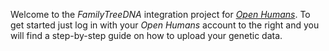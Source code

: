 Welcome to the *FamilyTreeDNA* integration project for [*Open Humans*](https://www.openhumans.org). To get started just log in with your *Open Humans* account to the right and you will find a step-by-step guide on how to upload your genetic data.
